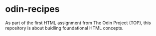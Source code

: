 # odin-recipes

As part of the first HTML assignment from The Odin Project (TOP), this repository is about
buidling foundational HTML concepts. 